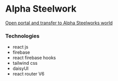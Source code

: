 # Alpha Steelwork

[Open portal and transfer to Alpha Steelworks world](https://alpha-steelwork.web.app/)

### Technologies

- react js
- firebase
- react firebase hooks
- tailwind css
- daisyUI
- react router V6
